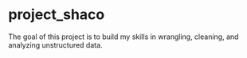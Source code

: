 # project_shaco

The goal of this project is to build my skills in wrangling, cleaning, and analyzing unstructured data.
